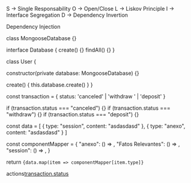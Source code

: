 S -> Single Responsability
O -> Open/Close
L -> Liskov Principle
I -> Interface Segregation
D -> Dependency Invertion

Dependency Injection

class MongooseDatabase {}

interface Database {
  create() {}
  findAll() {}
}

class User {

  constructor(private database: MongooseDatabase) {}

  create() {
    this.database.create()
  }
}

const transaction = {
  status: 'canceled' | 'withdraw ' | 'deposit'
}

if (transaction.status === "canceled") {}
if (transaction.status === "withdraw") {}
if (transaction.status === "deposit") {}

const data = [
  {
    type: "session",
    content: "asdasdasd"
  },
  {
    type: "anexo",
    content: "asdasdasd"
  }
]

const componentMapper = {
  "anexo": () => <Anexo />,
  "Fatos Relevantes": () => <Relevantes />,
  "session": () => <Session />,
}

return `
  {data.map(item => componentMapper[item.type]}
`

actions[transaction.status]()
